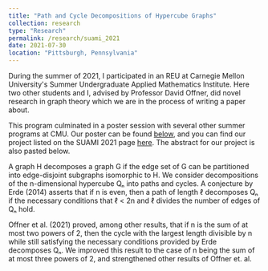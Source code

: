 ```yaml
---
title: "Path and Cycle Decompositions of Hypercube Graphs"
collection: research
type: "Research"
permalink: /research/suami_2021
date: 2021-07-30
location: "Pittsburgh, Pennsylvania"
---
```


During the summer of 2021, I participated in an REU at Carnegie Mellon University's Summer Undergraduate Applied Mathematics Institute. Here two other students and I, advised by Professor David Offner, did novel research in graph theory which we are in the process of writing a paper about.

This program culminated in a poster session with several other summer programs at CMU. Our poster can be found [below](https://github.com/sjboc/sjboc.github.io/blob/bcf1f0843fe527f0cef2ab104b368552e4c3ea41/files/Poster_SUAMI_Group_G.pdf), and you can find our project listed on the SUAMI 2021 page [here](https://www.cmu.edu/math/undergrad/suami/2021/index.html). The abstract for our project is also pasted below.

A graph H decomposes a graph G if the edge set of G can be partitioned into edge-disjoint subgraphs isomorphic to H. We consider decompositions of the n-dimensional hypercube Qₙ into paths and cycles. A conjecture by Erde (2014) asserts that if n is even, then a path of length ℓ decomposes Qₙ if the necessary conditions that ℓ < 2n and ℓ divides the number of edges of Qₙ hold. 

Offner et al. (2021) proved, among other results, that if n is the sum of at most two powers of 2, then the cycle with the largest length divisible by n while still satisfying the necessary conditions provided by Erde decomposes Qₙ. We improved this result to the case of n being the sum of at most three powers of 2, and strengthened other results of Offner et. al.

<object data="{{ site.url }}{{ site.baseurl }}/files/Poster_SUAMI_Group_G.pdf" width="1000" height="800" type="application/pdf"></object>
